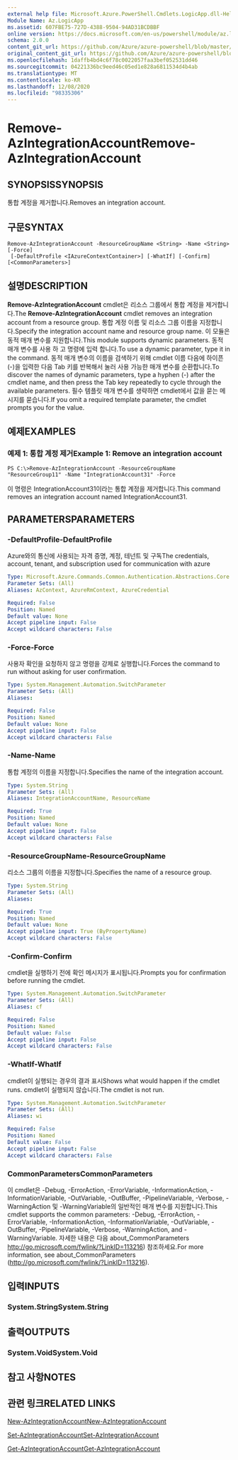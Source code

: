 ```yaml
---
external help file: Microsoft.Azure.PowerShell.Cmdlets.LogicApp.dll-Help.xml
Module Name: Az.LogicApp
ms.assetid: 607FBE75-727D-4388-9504-94AD31BCDBBF
online version: https://docs.microsoft.com/en-us/powershell/module/az.logicapp/remove-azintegrationaccount
schema: 2.0.0
content_git_url: https://github.com/Azure/azure-powershell/blob/master/src/LogicApp/LogicApp/help/Remove-AzIntegrationAccount.md
original_content_git_url: https://github.com/Azure/azure-powershell/blob/master/src/LogicApp/LogicApp/help/Remove-AzIntegrationAccount.md
ms.openlocfilehash: 1daffb4bd4c6f78c0022057faa3bef052531dd46
ms.sourcegitcommit: 04221336bc9eed46c05ed1e828a6811534d4b4ab
ms.translationtype: MT
ms.contentlocale: ko-KR
ms.lasthandoff: 12/08/2020
ms.locfileid: "98335306"
---
```

# <span data-ttu-id="6d90c-101">Remove-AzIntegrationAccount</span><span class="sxs-lookup"><span data-stu-id="6d90c-101">Remove-AzIntegrationAccount</span></span>

## <span data-ttu-id="6d90c-102">SYNOPSIS</span><span class="sxs-lookup"><span data-stu-id="6d90c-102">SYNOPSIS</span></span>
<span data-ttu-id="6d90c-103">통합 계정을 제거합니다.</span><span class="sxs-lookup"><span data-stu-id="6d90c-103">Removes an integration account.</span></span>

## <span data-ttu-id="6d90c-104">구문</span><span class="sxs-lookup"><span data-stu-id="6d90c-104">SYNTAX</span></span>

```
Remove-AzIntegrationAccount -ResourceGroupName <String> -Name <String> [-Force]
 [-DefaultProfile <IAzureContextContainer>] [-WhatIf] [-Confirm] [<CommonParameters>]
```

## <span data-ttu-id="6d90c-105">설명</span><span class="sxs-lookup"><span data-stu-id="6d90c-105">DESCRIPTION</span></span>
<span data-ttu-id="6d90c-106">**Remove-AzIntegrationAccount** cmdlet은 리소스 그룹에서 통합 계정을 제거합니다.</span><span class="sxs-lookup"><span data-stu-id="6d90c-106">The **Remove-AzIntegrationAccount** cmdlet removes an integration account from a resource group.</span></span>
<span data-ttu-id="6d90c-107">통합 계정 이름 및 리소스 그룹 이름을 지정합니다.</span><span class="sxs-lookup"><span data-stu-id="6d90c-107">Specify the integration account name and resource group name.</span></span>
<span data-ttu-id="6d90c-108">이 모듈은 동적 매개 변수를 지원합니다.</span><span class="sxs-lookup"><span data-stu-id="6d90c-108">This module supports dynamic parameters.</span></span>
<span data-ttu-id="6d90c-109">동적 매개 변수를 사용 하 고 명령에 입력 합니다.</span><span class="sxs-lookup"><span data-stu-id="6d90c-109">To use a dynamic parameter, type it in the command.</span></span>
<span data-ttu-id="6d90c-110">동적 매개 변수의 이름을 검색하기 위해 cmdlet 이름 다음에 하이픈(-)을 입력한 다음 Tab 키를 반복해서 눌러 사용 가능한 매개 변수를 순환합니다.</span><span class="sxs-lookup"><span data-stu-id="6d90c-110">To discover the names of dynamic parameters, type a hyphen (-) after the cmdlet name, and then press the Tab key repeatedly to cycle through the available parameters.</span></span>
<span data-ttu-id="6d90c-111">필수 템플릿 매개 변수를 생략하면 cmdlet에서 값을 묻는 메시지를 묻습니다.</span><span class="sxs-lookup"><span data-stu-id="6d90c-111">If you omit a required template parameter, the cmdlet prompts you for the value.</span></span>

## <span data-ttu-id="6d90c-112">예제</span><span class="sxs-lookup"><span data-stu-id="6d90c-112">EXAMPLES</span></span>

### <span data-ttu-id="6d90c-113">예제 1: 통합 계정 제거</span><span class="sxs-lookup"><span data-stu-id="6d90c-113">Example 1: Remove an integration account</span></span>
```
PS C:\>Remove-AzIntegrationAccount -ResourceGroupName "ResourceGroup11" -Name "IntegrationAccount31" -Force
```

<span data-ttu-id="6d90c-114">이 명령은 IntegrationAccount31이라는 통합 계정을 제거합니다.</span><span class="sxs-lookup"><span data-stu-id="6d90c-114">This command removes an integration account named IntegrationAccount31.</span></span>

## <span data-ttu-id="6d90c-115">PARAMETERS</span><span class="sxs-lookup"><span data-stu-id="6d90c-115">PARAMETERS</span></span>

### <span data-ttu-id="6d90c-116">-DefaultProfile</span><span class="sxs-lookup"><span data-stu-id="6d90c-116">-DefaultProfile</span></span>
<span data-ttu-id="6d90c-117">Azure와의 통신에 사용되는 자격 증명, 계정, 테넌트 및 구독</span><span class="sxs-lookup"><span data-stu-id="6d90c-117">The credentials, account, tenant, and subscription used for communication with azure</span></span>

```yaml
Type: Microsoft.Azure.Commands.Common.Authentication.Abstractions.Core.IAzureContextContainer
Parameter Sets: (All)
Aliases: AzContext, AzureRmContext, AzureCredential

Required: False
Position: Named
Default value: None
Accept pipeline input: False
Accept wildcard characters: False
```

### <span data-ttu-id="6d90c-118">-Force</span><span class="sxs-lookup"><span data-stu-id="6d90c-118">-Force</span></span>
<span data-ttu-id="6d90c-119">사용자 확인을 요청하지 않고 명령을 강제로 실행합니다.</span><span class="sxs-lookup"><span data-stu-id="6d90c-119">Forces the command to run without asking for user confirmation.</span></span>

```yaml
Type: System.Management.Automation.SwitchParameter
Parameter Sets: (All)
Aliases:

Required: False
Position: Named
Default value: None
Accept pipeline input: False
Accept wildcard characters: False
```

### <span data-ttu-id="6d90c-120">-Name</span><span class="sxs-lookup"><span data-stu-id="6d90c-120">-Name</span></span>
<span data-ttu-id="6d90c-121">통합 계정의 이름을 지정합니다.</span><span class="sxs-lookup"><span data-stu-id="6d90c-121">Specifies the name of the integration account.</span></span>

```yaml
Type: System.String
Parameter Sets: (All)
Aliases: IntegrationAccountName, ResourceName

Required: True
Position: Named
Default value: None
Accept pipeline input: False
Accept wildcard characters: False
```

### <span data-ttu-id="6d90c-122">-ResourceGroupName</span><span class="sxs-lookup"><span data-stu-id="6d90c-122">-ResourceGroupName</span></span>
<span data-ttu-id="6d90c-123">리소스 그룹의 이름을 지정합니다.</span><span class="sxs-lookup"><span data-stu-id="6d90c-123">Specifies the name of a resource group.</span></span>

```yaml
Type: System.String
Parameter Sets: (All)
Aliases:

Required: True
Position: Named
Default value: None
Accept pipeline input: True (ByPropertyName)
Accept wildcard characters: False
```

### <span data-ttu-id="6d90c-124">-Confirm</span><span class="sxs-lookup"><span data-stu-id="6d90c-124">-Confirm</span></span>
<span data-ttu-id="6d90c-125">cmdlet을 실행하기 전에 확인 메시지가 표시됩니다.</span><span class="sxs-lookup"><span data-stu-id="6d90c-125">Prompts you for confirmation before running the cmdlet.</span></span>

```yaml
Type: System.Management.Automation.SwitchParameter
Parameter Sets: (All)
Aliases: cf

Required: False
Position: Named
Default value: False
Accept pipeline input: False
Accept wildcard characters: False
```

### <span data-ttu-id="6d90c-126">-WhatIf</span><span class="sxs-lookup"><span data-stu-id="6d90c-126">-WhatIf</span></span>
<span data-ttu-id="6d90c-127">cmdlet이 실행되는 경우의 결과 표시</span><span class="sxs-lookup"><span data-stu-id="6d90c-127">Shows what would happen if the cmdlet runs.</span></span>
<span data-ttu-id="6d90c-128">cmdlet이 실행되지 않습니다.</span><span class="sxs-lookup"><span data-stu-id="6d90c-128">The cmdlet is not run.</span></span>

```yaml
Type: System.Management.Automation.SwitchParameter
Parameter Sets: (All)
Aliases: wi

Required: False
Position: Named
Default value: False
Accept pipeline input: False
Accept wildcard characters: False
```

### <span data-ttu-id="6d90c-129">CommonParameters</span><span class="sxs-lookup"><span data-stu-id="6d90c-129">CommonParameters</span></span>
<span data-ttu-id="6d90c-130">이 cmdlet은 -Debug, -ErrorAction, -ErrorVariable, -InformationAction, -InformationVariable, -OutVariable, -OutBuffer, -PipelineVariable, -Verbose, -WarningAction 및 -WarningVariable의 일반적인 매개 변수를 지원합니다.</span><span class="sxs-lookup"><span data-stu-id="6d90c-130">This cmdlet supports the common parameters: -Debug, -ErrorAction, -ErrorVariable, -InformationAction, -InformationVariable, -OutVariable, -OutBuffer, -PipelineVariable, -Verbose, -WarningAction, and -WarningVariable.</span></span> <span data-ttu-id="6d90c-131">자세한 내용은 다음 about_CommonParameters http://go.microsoft.com/fwlink/?LinkID=113216) 참조하세요.</span><span class="sxs-lookup"><span data-stu-id="6d90c-131">For more information, see about_CommonParameters (http://go.microsoft.com/fwlink/?LinkID=113216).</span></span>

## <span data-ttu-id="6d90c-132">입력</span><span class="sxs-lookup"><span data-stu-id="6d90c-132">INPUTS</span></span>

### <span data-ttu-id="6d90c-133">System.String</span><span class="sxs-lookup"><span data-stu-id="6d90c-133">System.String</span></span>

## <span data-ttu-id="6d90c-134">출력</span><span class="sxs-lookup"><span data-stu-id="6d90c-134">OUTPUTS</span></span>

### <span data-ttu-id="6d90c-135">System.Void</span><span class="sxs-lookup"><span data-stu-id="6d90c-135">System.Void</span></span>

## <span data-ttu-id="6d90c-136">참고 사항</span><span class="sxs-lookup"><span data-stu-id="6d90c-136">NOTES</span></span>

## <span data-ttu-id="6d90c-137">관련 링크</span><span class="sxs-lookup"><span data-stu-id="6d90c-137">RELATED LINKS</span></span>

[<span data-ttu-id="6d90c-138">New-AzIntegrationAccount</span><span class="sxs-lookup"><span data-stu-id="6d90c-138">New-AzIntegrationAccount</span></span>](./New-AzIntegrationAccount.md)

[<span data-ttu-id="6d90c-139">Set-AzIntegrationAccount</span><span class="sxs-lookup"><span data-stu-id="6d90c-139">Set-AzIntegrationAccount</span></span>](./Set-AzIntegrationAccount.md)

[<span data-ttu-id="6d90c-140">Get-AzIntegrationAccount</span><span class="sxs-lookup"><span data-stu-id="6d90c-140">Get-AzIntegrationAccount</span></span>](./Get-AzIntegrationAccount.md)


